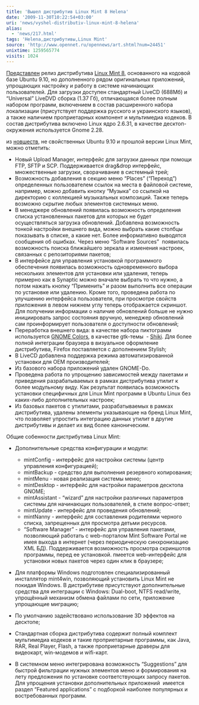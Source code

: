 ```yaml
---
title: 'Вышел дистрибутив Linux Mint 8 Helena'
date: '2009-11-30T10:22:54+03:00'
uri: 'news/vyshel-distributiv-linux-mint-8-helena'
alias: 
  - 'news/217.html'
tags: 'Helena,дистрибутивы,Linux Mint'
source: 'http://www.opennet.ru/opennews/art.shtml?num=24451'
unixtime: 1259565774
visits: 1024
---
```

[Представлен](http://www.linuxmint.com/blog/?p=1155) релиз дистрибутива [Linux Mint 8](http://www.linuxmint.com/rel_helena.php), основанного на кодовой базе Ubuntu 9.10, но дополненного рядом оригинальных приложений, упрощающих настройку и работу в системе начинающих пользователей. Для загрузки доступен стандартный LiveCD (688Мб) и “Universal” LiveDVD сборка (1.37 Гб), отличающаяся более полным набором программ, включением в состав расширенного набора локализации (присутствует поддержка русского и украинского языков), а также наличием проприетарных компонент и мультимедиа кодеков. В состав дистрибутива включено Linux ядро 2.6.31, в качестве десктоп-окружения используется Gnome 2.28.

из [новшеств](http://www.linuxmint.com/rel_helena_whatsnew.php), не свойственных Ubuntu 9.10 и прошлой версии Linux Mint, можно отметить:

*   Новый Upload Manager, интерфейс для загрузки данных при помощи FTP, SFTP и SCP. Поддерживается drag&drop интерфейс, множественные загрузки, сворачивание в системный трей;
*   Возможность добавления в секцию меню “Places” (“Переход”) определенных пользователем ссылок на места в файловой системе, например, можно добавить кнопку “Музыка” со ссылкой на директорию с коллекцией музыкальных композиций. Также теперь возможно скрытие любых элементов системных меню.
*   В менеджере обновлений появилась возможность определения списка установленных пакетов для которых не будет осуществляться загрузка обновлений. Добавлена возможность тонкой настройки внешнего вида, можно выбрать какие столбцы показывать в списке, а какие нет. Более информативно выводятся сообщения об ошибках. Через меню “Software Sources”  появилась возможность поиска ближайшего зеркала и изменения настроек, связанных с репозиториями пакетов;
*   В интерфейсе для управления установкой программного обеспечения появилась возможность одновременного выбора нескольких элементов для установки или удаления, теперь примерно как в Synaptic можно вначале выбрать то что нужно, а потом нажать кнопку “Применить” и разом выполнить все операции по установке или удалению. Кроме того, проведена работа по улучшению интерфейса пользователя, при просмотре свойств приложения в левом нижнем углу теперь отображается скриншот. Для получении информации о наличие обновлений больше не нужно инициировать запрос состояния вручную, менеджер обновлений сам проинформирует пользователя о доступности обновлений;
*   Переработка внешнего вида: в качестве набора пиктограмм используется [GNOME Colors](http://www.gnome-look.org/content/show.php/GNOME-colors?content=82562), в качестве gtk-темы  - [Shiki](http://www.gnome-look.org/content/show.php/Shiki-Colors?content=86717). Для более полной интеграции браузера в визуальное оформление дистрибутива, Firefox поставляется с дополнением Stylish;
*   В LiveCD добавлена поддержка режима автоматизированной установки для OEM производителей;
*   Из базового набора приложений удален GNOME-Do.
*   Проведена работа по упрощению зависимостей между пакетами и приведения разрабатываемых в рамках дистрибутива утилит к более модульному виду. Как результат появилась возможность установки специфичных для Linux Mint программ в Ubuntu Linux без каких-либо дополнительных настроек;
*   Из базовых пакетов с утилитами, разрабатываемых в рамках дистрибутива, удалены элементы указывающие на бренд Linux Mint, что позволяет упростить интеграцию данных утилит в другие дистрибутивы и делает их вид более каноническим.

Общие собенности дистрибутива Linux Mint:

*   Дополнительные средства конфигурации и модули:
    *   mintConfig - интерфейс для настройки системы (центр управления конфигурацией);
    *   mintBackup - средство для выполнения резервного копирования;
    *   mintMenu - новая реализация системы меню;
    *   mintDesktop - интерфейс для настройки параметров десктопа GNOME;
    *   mintAssistant - “wizard” для настройки различных параметров системы для начинающих пользователей, в стиле вопрос-ответ;
    *   mintUpdate - интерфейс для проведения обновлений;
    *   mintNanny - интерфейс для составления родителями черного списка, запрещенных для просмотра детьми ресурсов.
    *   “Software Manager” - интерфейс для управления пакетами, позволяющий работать с web-порталом Mint Software Portal не имея выхода в интернет (через периодическую синхронизацию XML БД). Поддерживается возможность просмотра скриншотов программы, перед ее установкой. пмеется web-интерфейс для установки новых пакетов через один клик в браузере;
*   Для платформы Windows подготовлен специализированный инсталлятор mint4win, позволяющий установить Linux Mint не покидая Windows. В дистрибутиве присутствуют дополнительные средства для интеграции с Windows: Dual-boot, NTFS read/write, упрощённый механизм обмена файлами по сети, приложение упрощающие миграцию;
    
*   По умолчанию задействовано использование 3D эффектов на десктопе;
    
*   Стандартная сборка дистрибутива содержит полный комплект мультимедиа кодеков и такие проприетарные программы, как Java, RAR, Real Player, Flash, а также проприетарные драверы для видеокарт, win-модемов и wifi-карт.
    
*   В системном меню интегрирована возможность “Suggestions” для быстрой фильтрации нужных элементов меню и формирования на лету предложения по установке соответствующих запросу пакетов. Для упрощения установки дополнительных приложений  имеется раздел “Featured applications” с подборкой наиболее популярных и востребованных программ.
